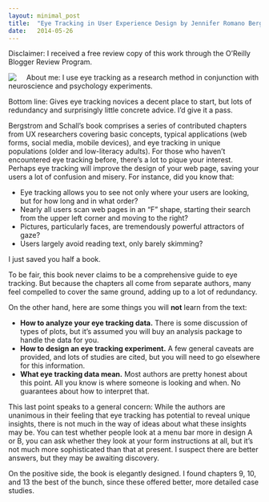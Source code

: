 ```yaml
---
layout: minimal_post
title:  "Eye Tracking in User Experience Design by Jennifer Romano Bergstrom and Andrew Jonathan Schall; Elsevier/Morgan Kaufmann"
date:   2014-05-26
---
```

Disclaimer: I received a free review copy of this work through the O’Reilly Blogger Review Program.

<img src="http://akamaicovers.oreilly.com/images/9780124167094/s.gif" style="float:left; margin-right: 20px"/> About me: I use eye tracking as a research method in conjunction with neuroscience and psychology experiments.

Bottom line: Gives eye tracking novices a decent place to start, but lots of redundancy and surprisingly little concrete advice. I’d give it a pass.

Bergstrom and Schall’s book comprises a series of contributed chapters from UX researchers covering basic concepts, typical applications (web forms, social media, mobile devices), and eye tracking in unique populations (older and low-literacy adults). For those who haven’t encountered eye tracking before, there’s a lot to pique your interest. Perhaps eye tracking will improve the design of your web page, saving your users a lot of confusion and misery. For instance, did you know that:

* Eye tracking allows you to see not only where your users are looking, but for how long and in what order?
* Nearly all users scan web pages in an “F” shape, starting their search from the upper left corner and moving to the right?
* Pictures, particularly faces, are tremendously powerful attractors of gaze?
* Users largely avoid reading text, only barely skimming?

I just saved you half a book.

To be fair, this book never claims to be a comprehensive guide to eye tracking. But because the chapters all come from separate authors, many feel compelled to cover the same ground, adding up to a lot of redundancy.

On the other hand, here are some things you will **not** learn from the text:

* **How to analyze your eye tracking data.** There is some discussion of types of plots, but it’s assumed you will buy an analysis package to handle the data for you.
* **How to design an eye tracking experiment.** A few general caveats are provided, and lots of studies are cited, but you will need to go elsewhere for this information.
* **What eye tracking data mean.** Most authors are pretty honest about this point. All you know is where someone is looking and when. No guarantees about how to interpret that.

This last point speaks to a general concern: While the authors are unanimous in their feeling that eye tracking has potential to reveal unique insights, there is not much in the way of ideas about what these insights may be. You can test whether people look at a menu bar more in design A or B, you can ask whether they look at your form instructions at all, but it’s not much more sophisticated than that at present. I suspect there are better answers, but they may be awaiting discovery.

On the positive side, the book is elegantly designed. I found chapters 9, 10, and 13 the best of the bunch, since these offered better, more detailed case studies.
